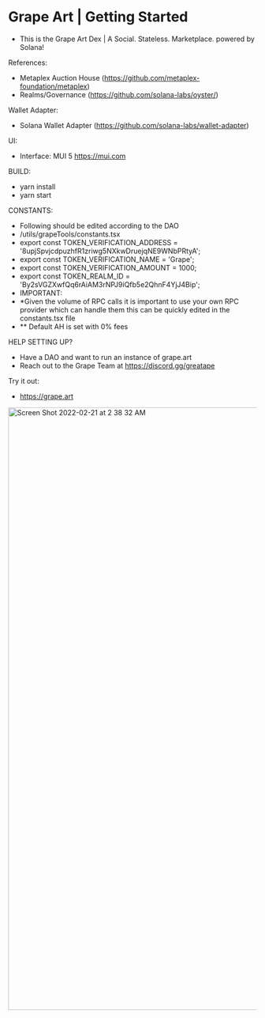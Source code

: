 # Grape Art | Getting Started 

- This is the Grape Art Dex | A Social. Stateless. Marketplace. powered by Solana!

References:
- Metaplex Auction House (https://github.com/metaplex-foundation/metaplex)
- Realms/Governance (https://github.com/solana-labs/oyster/)

Wallet Adapter:
- Solana Wallet Adapter (https://github.com/solana-labs/wallet-adapter)

UI:
- Interface: MUI 5 https://mui.com

BUILD:
- yarn install
- yarn start

CONSTANTS: 
- Following should be edited according to the DAO
-   /utils/grapeTools/constants.tsx
-   export const TOKEN_VERIFICATION_ADDRESS = '8upjSpvjcdpuzhfR1zriwg5NXkwDruejqNE9WNbPRtyA';
-   export const TOKEN_VERIFICATION_NAME = 'Grape';
-   export const TOKEN_VERIFICATION_AMOUNT = 1000;
-   export const TOKEN_REALM_ID = 'By2sVGZXwfQq6rAiAM3rNPJ9iQfb5e2QhnF4YjJ4Bip';
-   IMPORTANT:
-   *Given the volume of RPC calls it is important to use your own RPC provider which can handle them this can be quickly edited in the constants.tsx file
-   ** Default AH is set with 0% fees


HELP SETTING UP?
-   Have a DAO and want to run an instance of grape.art
-   Reach out to the Grape Team at https://discord.gg/greatape

Try it out:
- https://grape.art


<img width="1219" alt="Screen Shot 2022-02-21 at 2 38 32 AM" src="https://user-images.githubusercontent.com/13381905/154965216-e03620b9-d783-4f7d-9b55-c4e21ec90879.png">
